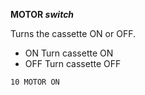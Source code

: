 **MOTOR *switch***

Turns the cassette ON or OFF.

- ON  Turn cassette ON
- OFF Turn cassette OFF

```ecb2
10 MOTOR ON
```
